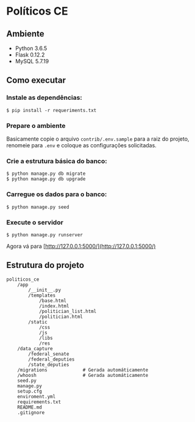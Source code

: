 # Políticos CE

## Ambiente
* Python 3.6.5
* Flask 0.12.2
* MySQL 5.7.19

## Como executar
### Instale as dependências:
```console
$ pip install -r requeriments.txt
```

### Prepare o ambiente
Basicamente copie o arquivo `contrib/.env.sample` para a raiz do projeto, renomeie para `.env` e coloque as configurações solicitadas.

### Crie a estrutura básica do banco:
```console
$ python manage.py db migrate
$ python manage.py db upgrade
```

### Carregue os dados para o banco:
```console
$ python manage.py seed
```

### Execute o servidor
```console
$ python manage.py runserver
```
Agora vá para [http://127.0.0.1:5000/](http://127.0.0.1:5000/)

## Estrutura do projeto
```
politicos_ce
    /app
        /__init__.py
        /templates
            /base.html
            /index.html
            /politician_list.html
            /politician.html
        /static
            /css
            /js
            /libs
            /res
    /data_capture
        /federal_senate
        /federal_deputies
        /state_deputies
    /migrations             # Gerada automáticamente
    /whoosh                 # Gerada automáticamente
    seed.py
    manage.py
    setup.cfg
    enviroment.yml
    requirements.txt
    README.md
    .gitignore
```
